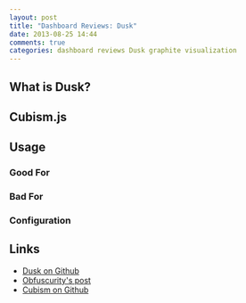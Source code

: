 ```yaml
---
layout: post
title: "Dashboard Reviews: Dusk"
date: 2013-08-25 14:44
comments: true
categories: dashboard reviews Dusk graphite visualization
---
```


## What is Dusk?

## Cubism.js

## Usage

### Good For

### Bad For

### Configuration

## Links

* [Dusk on Github](https://github.com/obfuscurity/dusk)
* [Obfuscurity's post](http://obfuscurity.com/2013/06/Dusk-Yet-Another-Graphite-Dashboard)
* [Cubism on Github](https://github.com/square/cubism)
